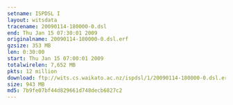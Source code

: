 ```yaml
---
setname: ISPDSL I
layout: witsdata
tracename: 20090114-180000-0.dsl
end: Thu Jan 15 07:30:01 2009
originalname: 20090114-180000-0.dsl.erf
gzsize: 353 MB
len: 0:30:00
start: Thu Jan 15 07:00:01 2009
totalwirelen: 7,652 MB
pkts: 12 million
download: ftp://wits.cs.waikato.ac.nz/ispdsl/1/20090114-180000-0.dsl.erf.gz
size: 943 MB
md5: 7b9fe07bf44d829661d748decb6827c2
---
```

